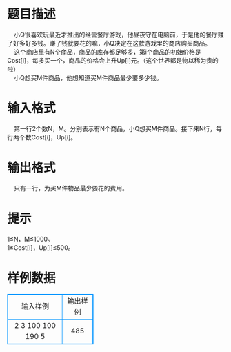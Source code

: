 # 

 
 # 题目描述 
&nbsp;&nbsp;&nbsp;&nbsp;小Q很喜欢玩最近才推出的经营餐厅游戏，他昼夜守在电脑前，于是他的餐厅赚了好多好多钱。赚了钱就要花的嘛，小Q决定在这款游戏里的商店购买商品。<BR>&nbsp;&nbsp;&nbsp;&nbsp;这个商店里有N个商品，商品的库存都足够多，第i个商品的初始价格是Cost[i]，每多买一个，商品的价格会上升Up[i]元。（这个世界都是物以稀为贵的啦）<BR>&nbsp;&nbsp;&nbsp;&nbsp;小Q想买M件商品，他想知道买M件商品最少要多少钱。<BR> 

 
 # 输入格式 
&nbsp;&nbsp;&nbsp;&nbsp;第一行2个数N，M。分别表示有N个商品，小Q想买M件商品。接下来N行，每行两个数Cost[i]，Up[i]。<BR> 

 
 # 输出格式 
&nbsp;&nbsp;&nbsp;&nbsp;只有一行，为买M件物品最少要花的费用。<BR> 

 
 # 提示 
1≤N，M≤1000。<BR>1≤Cost[i]，Up[i]≤500。<BR> 
# 样例数据
<style>
        table,table tr th, table tr td { border:1px solid #0094ff; }
        table { width: 200px; min-height: 25px; line-height: 25px; text-align: center; border-collapse: collapse;}   
    </style>
<table>
	<tr>
		<td>输入样例</td>
		<td>输出样例</td>
	</tr>
<tr><td>2 3
100 100
190 5
</td><td>485
</td></tr></table>
